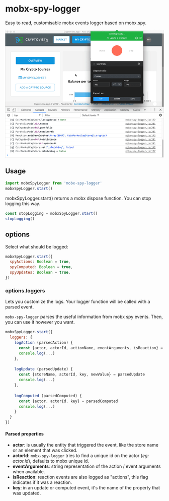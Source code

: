 # mobx-spy-logger
Easy to read, customisable mobx events logger based on mobx.spy.

<img align="center" src="https://github.com/AoDev/mobx-spy-logger/blob/master/docs/images/mobx-spy-logger-cryptovista-screencast.gif" width="962" alt="mobx spy logger in action screencast"/>

## Usage
```javascript
import mobxSpyLogger from 'mobx-spy-logger'
mobxSpyLogger.start()
```

mobxSpyLogger.start() returns a mobx dispose function. You can stop logging this way.
```javascript
const stopLogging = mobxSpyLogger.start()
stopLogging()
```

## options

Select what should be logged:

```javascript
mobxSpyLogger.start({
  spyActions: Boolean = true,
  spyComputed: Boolean = true,
  spyUpdates: Boolean = true,
})
```

### options.loggers

Lets you customize the logs.
Your logger function will be called with a parsed event.

`mobx-spy-logger` parses the useful information from mobx spy events. Then, you can use it however you want.

```javascript
mobxSpyLogger.start({
  loggers: {
    logAction (parsedAction) {
      const {actor, actorId, actionName, eventArguments, isReaction} = parsedAction
      console.log(...)
    },

    logUpdate (parsedUpdate) {
      const {storeName, actorId, key, newValue} = parsedUpdate
      console.log(...)
    },

    logComputed (parsedComputed) {
      const {actor, actorId, key} = parsedComputed
      console.log(...)
    }
  }
})
```

#### Parsed properties

* **actor**: is usually the entity that triggered the event, like the store name or an element that was clicked.
* **actorId**: `mobx-spy-logger` tries to find a unique id on the actor (*eg: actor.id*), defaults to mobx unique id.
* **eventArguments**: string representation of the action / event arguments when available.
* **isReaction**: reaction events are also logged as "actions", this flag indicates if it was a reaction.
* **key**: in an update or computed event, it's the name of the property that was updated.
